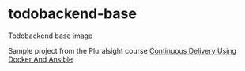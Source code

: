 # todobackend-base
Todobackend base image

Sample project from the Pluralsight course [Continuous Delivery Using Docker And Ansible](https://app.pluralsight.com/library/courses/docker-ansible-continuous-delivery/table-of-contents)

